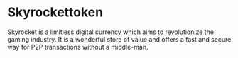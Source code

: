 # Skyrockettoken
Skyrocket is a limitless digital currency which aims to revolutionize the gaming industry. It is a wonderful store of value and offers a fast and secure way for P2P transactions without a middle-man.
